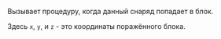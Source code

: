Вызывает процедуру, когда данный снаряд попадает в блок.

Здесь `x`, `y`, и `z` - это координаты поражённого блока.